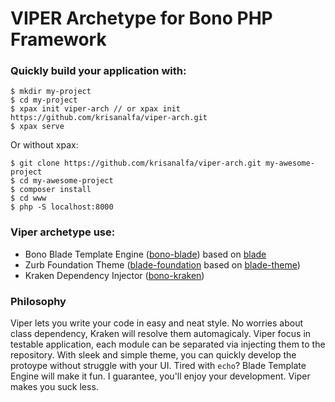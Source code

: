 # VIPER Archetype for Bono PHP Framework

### Quickly build your application with:

```
$ mkdir my-project
$ cd my-project
$ xpax init viper-arch // or xpax init https://github.com/krisanalfa/viper-arch.git
$ xpax serve
```
Or without xpax:

```
$ git clone https://github.com/krisanalfa/viper-arch.git my-awesome-project
$ cd my-awesome-project
$ composer install
$ cd www
$ php -S localhost:8000
```

### Viper archetype use:
- Bono Blade Template Engine ([bono-blade](https://github.com/krisanalfa/bono-blade)) based on [blade](https://github.com/illuminate/view)
- Zurb Foundation Theme ([blade-foundation](https://github.com/krisanalfa/blade-foundation) based on [blade-theme](https://github.com/krisanalfa/blade-theme))
- Kraken Dependency Injector ([bono-kraken](https://github.com/krisanalfa/bono-kraken))

### Philosophy
Viper lets you write your code in easy and neat style.
No worries about class dependency, Kraken will resolve them automagicaly.
Viper focus in testable application, each module can be separated via injecting them to the repository.
With sleek and simple theme, you can quickly develop the protoype without struggle with your UI.
Tired with `echo`? Blade Template Engine will make it fun.
I guarantee, you'll enjoy your development.
Viper makes you suck less.
